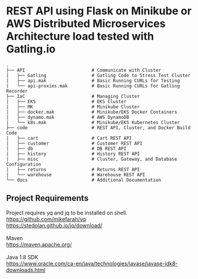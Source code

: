 # REST API using Flask on Minikube or AWS Distributed Microservices Architecture load tested with Gatling.io

    .
    ├── API                         # Communicate with Cluster
    |   ├── Gatling                 # Gatling Code to Stress Test Cluster
    |   ├── api.mak                 # Basic Running CURLs for Testing
    |   └── api-proxies.mak         # Basic Running CURLs for Gatling Recorder
    ├── IaC                         # Managing Cluster
    |   ├── EKS                     # EKS Cluster
    |   ├── MK                      # Minikube Cluster
    |   ├── docker.mak              # Minikube/EKS Docker Containers
    |   ├── dynamo.mak              # AWS DynamoDB
    |   └── k8s.mak                 # Minikube/EKS Kubernetes Cluster
    ├── code                        # REST API, Cluster, and Docker Build Code
    |   ├── cart                    # Cart REST API
    |   ├── customer                # Customer REST API
    |   ├── db                      # DB REST API
    |   ├── history                 # History REST API
    |   ├── misc                    # Cluster, Gateway, and Database Configuration 
    |   ├── returns                 # Returns REST API
    |   └── warehouse               # Warehouse REST API
    └── docs                        # Additional Documentation
## Project Requirements

Project requires yq and jq to be installed on shell. <br>
https://github.com/mikefarah/yq <br>
https://stedolan.github.io/jq/download/ <br>
<br>
Maven <br> 
https://maven.apache.org/ <br>
<br>
Java 1.8 SDK <br>
https://www.oracle.com/ca-en/java/technologies/javase/javase-jdk8-downloads.html <br>

